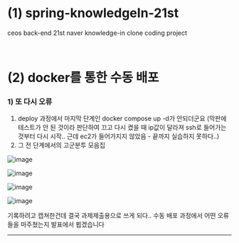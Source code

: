 # (1) spring-knowledgeIn-21st
ceos back-end 21st naver knowledge-in clone coding project

<br>

# (2) docker를 통한 수동 배포

### 1) 또 다시 오류
1. deploy 과정에서 마지막 단계인 docker compose up -d가 안되더군요 (막판에 테스트가 안 된 것이라 판단하여 끄고 다시 켰을 때 ip값이 달라져 ssh로 들어가는 것부터 다시 시작.. 근데 ec2가 들어가지지 않았음 - 끝까지 실습하지 못하다..)
2. 그 전 단계에서의 고군분투 모음집

![image](https://github.com/user-attachments/assets/87690e5c-5449-4e71-9305-d8ee48748b98)

![image](https://github.com/user-attachments/assets/1eff9724-d5af-4844-a179-4072e65bc41a)


![image](https://github.com/user-attachments/assets/2b487f8f-82c7-4b8a-a6e4-738518be7db4)

![image](https://github.com/user-attachments/assets/2ce28c48-a534-44ba-bd17-d76e8efce126)

기록하려고 캡쳐한건데 결국 과제제출용으로 쓰게 되다..
수동 배포 과정에서 어떤 오류들을 마주쳤는지 발표에서 뵙겠습니다

---
